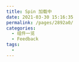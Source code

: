 ```yaml
---
title: Spin 加载中
date: 2021-03-30 15:16:35
permalink: /pages/2892a0/
categories:
  - 组件一览
  - Feedback
tags:
  - 
---
```


